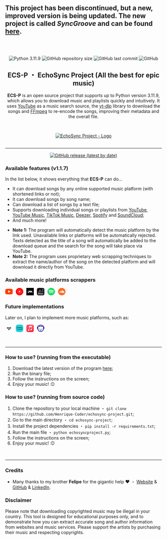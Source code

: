 ## This project has been discontinued, but a new, improved version is being updated. The new project is called *SyncGroove* and can be found [here](https://github.com/Henrique-Coder/syncgroove).

<br><br>

<p align='center'>
    <img alt="Python 3.11.9" src="https://img.shields.io/badge/Python-3.11.9-blue?style=for-the-badge&logo=python&color=pink">
    <img alt="GitHub repository size" src="https://img.shields.io/github/repo-size/Henrique-Coder/echosync-project?style=for-the-badge&logo=github&color=pink">
    <img alt="GitHub last commit" src="https://img.shields.io/github/last-commit/Henrique-Coder/echosync-project?style=for-the-badge&logo=github&color=pink">
    <img alt="GitHub" src="https://img.shields.io/github/license/Henrique-Coder/echosync-project?style=for-the-badge&logo=github&color=pink">


<center>

## ECS-P ・ EchoSync Project (All the best for epic music)

</center>

<center>

**ECS-P** is an open source project that supports up to Python version 3.11.9, which allows you to download music and playlists quickly and intuitively. It uses [YouTube](https://www.youtube.com) as a music search source, the [yt-dlp](https://pypi.org/project/yt-dlp) library to download the songs and [FFmpeg](https://ffmpeg.org) to re-encode the songs, improving their metadata and the overall file.

</center>

<br>
<p align='center'>
    <a href='https://github.com/Henrique-Coder/echosync-project'>
        <img src='icon.ico' width='72' height='72' alt='EchoSync Project - Logo'></a>
<br><br>

---

<p align='center'>
  <a href='https://github.com/Henrique-Coder/echosync-project/releases/latest'>
    <img src='https://img.shields.io/github/v/release/Henrique-Coder/echosync-project?color=red&style=for-the-badge' alt='GitHub release (latest by date)'></a><p>

### Available features (v1.1.7)

In the list below, it shows everything that **ECS-P** can do...

- It can download songs by any online supported music platform (with shortened links or not);
- It can download songs by song name;
- Can download a list of songs by a text file;
- Supports downloading individual songs or playlists from [YouTube](https://www.youtube.com), [YouTube Music](https://music.youtube.com), [TikTok Music](https://music.tiktok.com), [Deezer](https://www.deezer.com), [Spotify](https://www.spotify.com) and [SoundCloud](https://soundcloud.com);
- And much more!

* **Note 1:** The program will automatically detect the music platform by the link used. Unavailable links or platforms will be automatically rejected. Texts detected as the title of a song
  will automatically be added to the download queue and the search for the song will take place via YouTube.
* **Note 2:** The program uses proprietary web scrapping techniques to extract the name/author of the song on the
  detected platform and will download it directly from YouTube.

### Available music platforms scrappers

<p align='left'>
    <img src="online_assets/music_platforms/supported/youtube.png" alt="YouTube" style="display:inline-block; width:24px; height:24px; margin-right: 6px;">
    <img src="online_assets/music_platforms/supported/youtube_music.png" alt="YouTube Music" style="display:inline-block; width:24px; height:24px; margin-right: 6px;">
    <img src="online_assets/music_platforms/supported/tiktok_music.png" alt="TikTok Music" style="display:inline-block; width:24px; height:24px; margin-right: 6px;">
    <img src="online_assets/music_platforms/supported/deezer.png" alt="Deezer" style="display:inline-block; width:24px; height:24px; margin-right: 6px;">
    <img src="online_assets/music_platforms/supported/spotify.png" alt="Spotify" style="display:inline-block; width:24px; height:24px; margin-right: 6px;">
    <img src="online_assets/music_platforms/supported/soundcloud.png" alt="SoundCloud" style="display:inline-block; width:24px; height:24px; margin-right: 6px;">
</p>

### Future implementations

Later on, I plan to implement more music platforms, such as:

<p align='left'>
    <img src="online_assets/music_platforms/todo/tidal.png" alt="Tidal" style="display:inline-block; width:24px; height:24px; margin-right: 6px;">
    <img src="online_assets/music_platforms/todo/amazon_music.png" alt="Amazon Music" style="display:inline-block; width:24px; height:24px; margin-right: 6px;">
    <img src="online_assets/music_platforms/todo/apple_music.png" alt="Apple Music" style="display:inline-block; width:24px; height:24px; margin-right: 6px;">
    <img src="online_assets/music_platforms/todo/napster.png" alt="Napster" style="display:inline-block; width:24px; height:24px; margin-right: 6px;">
</p>
<br>

---

### How to use? (running from the executable)

1. Download the latest version of the program [here](https://github.com/Henrique-Coder/echosync-project/releases/latest);
2. Run the binary file;
3. Follow the instructions on the screen;
4. Enjoy your music! :D

### How to use? (running from source code)

1. Clone the repository to your local machine ・ `git clone https://github.com/Henrique-Coder/echosync-project.git`;
2. Go to the main directory ・ `cd echosync-project`;
3. Install the project dependencies ・ `pip install -r requirements.txt`;
4. Run the main file ・ `python echosyncproject.py`;
5. Follow the instructions on the screen;
6. Enjoy your music! :D

<br>

---

### Credits

- Many thanks to my brother **Felipe** for the gigantic help ❤️ ・ [Website](https://mindwired.com.br) & [GitHub](https://github.com/mindwired) & [LinkedIn](https://www.linkedin.com/in/cidadedolag).

### Disclaimer

Please note that downloading copyrighted music may be illegal in your country. This tool is designed for educational purposes only, and to demonstrate how you can extract accurate song and author information from websites and music services. Please support the artists by purchasing their music and respecting copyrights.
